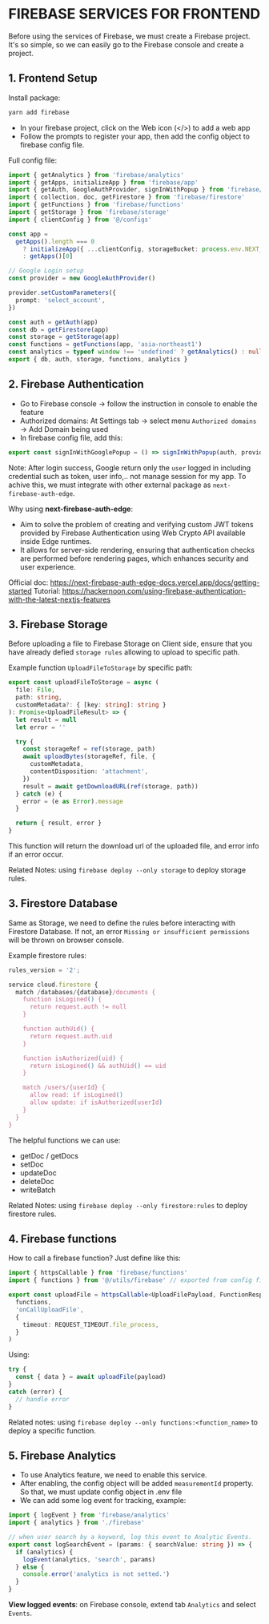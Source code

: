 # FIREBASE SERVICES FOR FRONTEND

Before using the services of Firebase, we must create a Firebase project. It's so simple, so we can easily go to the Firebase console and create a project.

## 1. **Frontend Setup**

Install package:
```bash
yarn add firebase
```

- In your firebase project, click on the Web icon (</>) to add a web app
- Follow the prompts to register your app, then add the config object to firebase config file.

Full config file:

```ts
import { getAnalytics } from 'firebase/analytics'
import { getApps, initializeApp } from 'firebase/app'
import { getAuth, GoogleAuthProvider, signInWithPopup } from 'firebase/auth'
import { collection, doc, getFirestore } from 'firebase/firestore'
import { getFunctions } from 'firebase/functions'
import { getStorage } from 'firebase/storage'
import { clientConfig } from '@/configs'

const app =
  getApps().length === 0
    ? initializeApp({ ...clientConfig, storageBucket: process.env.NEXT_PUBLIC_STORAGE_BUCKET })
    : getApps()[0]

// Google Login setup
const provider = new GoogleAuthProvider()

provider.setCustomParameters({
  prompt: 'select_account',
})

const auth = getAuth(app)
const db = getFirestore(app)
const storage = getStorage(app)
const functions = getFunctions(app, 'asia-northeast1')
const analytics = typeof window !== 'undefined' ? getAnalytics() : null
export { db, auth, storage, functions, analytics }
```

## 2. **Firebase Authentication**
- Go to Firebase console → follow the instruction in console to enable the feature
- Authorized domains: At Settings tab → select menu `Authorized domains` → Add Domain being used
- In firebase config file, add this:
 ```ts
export const signInWithGooglePopup = () => signInWithPopup(auth, provider)
```
Note: After login success, Google return only the `user` logged in including credential such as token, user info,.. not manage session for my app. To achive this, we must integrate with other external package as  `next-firebase-auth-edge`.

Why using **next-firebase-auth-edge**: 
- Aim to solve the problem of creating and verifying custom JWT tokens provided by Firebase Authentication using Web Crypto API available inside Edge runtimes.
- It allows for server-side rendering, ensuring that authentication checks are performed before rendering pages, which enhances security and user experience.

Official doc: https://next-firebase-auth-edge-docs.vercel.app/docs/getting-started
Tutorial: https://hackernoon.com/using-firebase-authentication-with-the-latest-nextjs-features

## 3. **Firebase Storage**
Before uploading a file to Firebase Storage on Client side, ensure that you have already defied `storage rules` allowing to upload to specific path.

Example function `UploadFileToStorage` by specific path:
```ts
export const uploadFileToStorage = async (
  file: File,
  path: string,
  customMetadata?: { [key: string]: string }
): Promise<UploadFileResult> => {
  let result = null
  let error = ''

  try {
    const storageRef = ref(storage, path)
    await uploadBytes(storageRef, file, {
      customMetadata,
      contentDisposition: 'attachment',
    })
    result = await getDownloadURL(ref(storage, path))
  } catch (e) {
    error = (e as Error).message
  }

  return { result, error }
}
```
This function will return the download url of the uploaded file, and error info if an error occur.

Related Notes: using `firebase deploy --only storage` to deploy storage rules.

## 3. **Firestore Database**
Same as Storage, we need to define the rules before interacting with Firestore Database. If not, an error `Missing or insufficient permissions` will be thrown on browser console.

Example firestore rules:

```ts
rules_version = '2';

service cloud.firestore {
  match /databases/{database}/documents {
    function isLogined() {
      return request.auth != null
    }

    function authUid() {
      return request.auth.uid
    }

    function isAuthorized(uid) {
      return isLogined() && authUid() == uid
    }

    match /users/{userId} {
      allow read: if isLogined()
      allow update: if isAuthorized(userId)
    }
  }
}
```

The helpful functions we can use:
- getDoc / getDocs
- setDoc
- updateDoc
- deleteDoc
- writeBatch

Related Notes: using `firebase deploy --only firestore:rules` to deploy firestore rules.

## 4. **Firebase functions**
How to call a firebase function?
Just define like this:
```ts
import { httpsCallable } from 'firebase/functions'
import { functions } from '@/utils/firebase' // exported from config file

export const uploadFile = httpsCallable<UploadFilePayload, FunctionResponse<string>>(
  functions,
  'onCallUploadFile',
  {
    timeout: REQUEST_TIMEOUT.file_process,
  }
)
```
Using:
```ts
try {
  const { data } = await uploadFile(payload)
} 
catch (error) {
  // handle error
}
```

Related notes: using `firebase deploy --only functions:<function_name>` to deploy a specific function.

## 5. **Firebase Analytics**
- To use Analytics feature, we need to enable this service.
- After enabling, the config object will be added `measurementId` property. So that, we must update config object in .env file
- We can add some log event for tracking, example:
```ts
import { logEvent } from 'firebase/analytics'
import { analytics } from './firebase'

// when user search by a keyword, log this event to Analytic Events.
export const logSearchEvent = (params: { searchValue: string }) => {
  if (analytics) {
    logEvent(analytics, 'search', params)
  } else {
    console.error('analytics is not setted.')
  }
}
```

**View logged events**: on Firebase console, extend tab `Analytics` and select `Events`.

